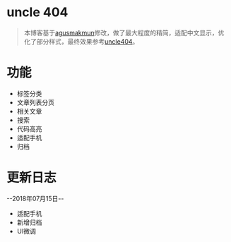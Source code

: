 # uncle 404
> 本博客基于[agusmakmun](https://agusmakmun.github.io/)修改，做了最大程度的精简，适配中文显示，优化了部分样式，最终效果参考[uncle404](https://isif.cn)。

# 功能

- 标签分类
- 文章列表分页
- 相关文章
- 搜索
- 代码高亮
- 适配手机
- 归档

# 更新日志

--2018年07月15日--

- 适配手机
- 新增归档
- UI微调

